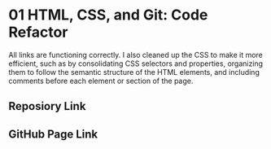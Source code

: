 # 01 HTML, CSS, and Git: Code Refactor

All links are functioning correctly. I also cleaned up the CSS to make it more efficient, such as by consolidating CSS selectors and properties, organizing them to follow the semantic structure of the HTML elements, and including comments before each element or section of the page.

## Reposiory Link


## GitHub Page Link

